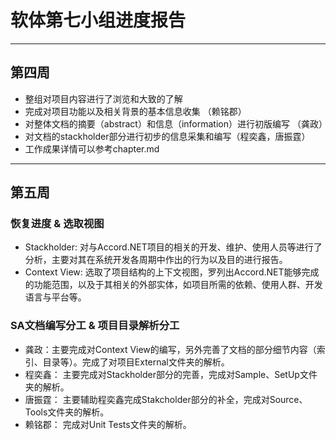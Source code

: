 ﻿# 软体第七小组进度报告

---

## 第四周
- 整组对项目内容进行了浏览和大致的了解
- 完成对项目功能以及相关背景的基本信息收集 （赖铭郡）
- 对整体文档的摘要（abstract）和信息（information）进行初版编写 （龚政）
- 对文档的stackholder部分进行初步的信息采集和编写（程奕鑫，唐振霆）
- 工作成果详情可以参考chapter.md

---
## 第五周
### 恢复进度 & 选取视图
- Stackholder: 对与Accord.NET项目的相关的开发、维护、使用人员等进行了分析，主要对其在系统开发各周期中作出的行为以及目的进行报告。
- Context View: 选取了项目结构的上下文视图，罗列出Accord.NET能够完成的功能范围，以及于其相关的外部实体，如项目所需的依赖、使用人群、开发语言与平台等。

### SA文档编写分工 & 项目目录解析分工
- 龚政：主要完成对Context View的编写，另外完善了文档的部分细节内容（索引、目录等）。完成了对项目External文件夹的解析。
- 程奕鑫： 主要完成对Stackholder部分的完善，完成对Sample、SetUp文件夹的解析。
- 唐振霆： 主要辅助程奕鑫完成Stakcholder部分的补全，完成对Source、Tools文件夹的解析。
- 赖铭郡： 完成对Unit Tests文件夹的解析。